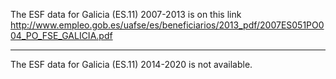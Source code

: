 The ESF data for Galicia (ES.11) 2007-2013 is on this link http://www.empleo.gob.es/uafse/es/beneficiarios/2013_pdf/2007ES051PO004_PO_FSE_GALICIA.pdf

-----

The ESF data for Galicia (ES.11) 2014-2020 is not available.
